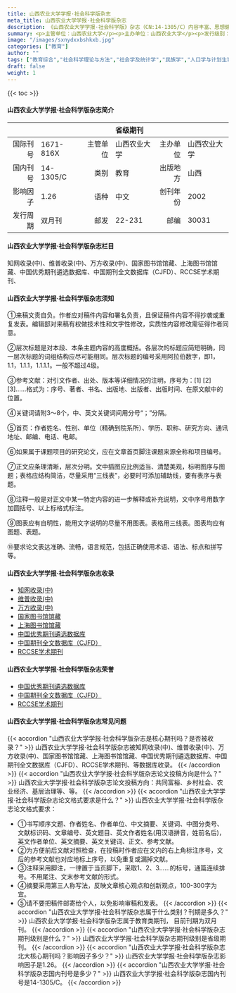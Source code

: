 ```yaml
---
title: 山西农业大学学报·社会科学版杂志
meta_title: 山西农业大学学报·社会科学版杂志
description: 《山西农业大学学报·社会科学版》杂志（CN:14-1305/C）内容丰富、思想健康，2002年创刊，目前以.双月刊形式发行，刊物对外积极扩大宣传，致力于提高杂志质量与影响。旨在促进社会科学领域的研究与学术交流。该杂志致力于推动农业社会科学研究的创新和发展，为学界和社会各界提供一个分享研究成果、深入探讨农业社会问题的重要平台。 《山西农业大学学报·社会科学版》涵盖广泛的社会科学学科领域，包括农业经济管理、农村发展研究、农业政策与行政管理、农业社会学等。杂志接收原创性研究成果、学术评论、综述等类型的稿件，通过严格的学术评审和编辑流程，保证论文的学术品质和研究深度。杂志秉持“育人报国、服务农业”的办刊宗旨，注重理论与实践相结合，关注农业社会问题的研究与解决。杂志致力于为学术界和社会提供有价值、有影响力的研究成果和政策建议，为农业社会的发展和乡村振兴做出积极贡献。 通过持续的努力和创新，《山西农业大学学报·社会科学版》已经成为农业社会科学研究的重要期刊，在学界和社会上享有一定的声誉和影响力。杂志为学界和社会提供了一个交流与合作的平台，推动农业社会科学的发展，为农业现代化和乡村振兴提供智力支持和学术指导。
summary: <p>主管单位：山西农业大学</p><p>主办单位：山西农业大学</p><p>发行级别：省级期刊</p><p>发行周期：双月刊</p>
image: "/images/sxnydxxbshkxb.jpg"
categories: ["教育"]
author: ""
tags: ["教育综合","社会科学理论与方法","社会学及统计学","民族学","人口学与计划生育","人才学与劳动科学","教育理论与教育管理","学前教育","初等教育","中等教育","高等教育","职业教育","成人教育与特殊教育","体育",]
draft: false
weight: 1
---
```


{{< toc >}}

#### 山西农业大学学报·社会科学版杂志简介
|               |                               |               | 省级期刊        |               |                           |
| ------------: | :---------------------------- | ------------: | :---------------------------- | ------------: | :------------------------ |
| 国际刊号      | 1671-816X   | 主管单位      | 山西农业大学     | 主办单位      | 山西农业大学     |
| 国内刊号      | 14-1305/C        | 类别          | 教育       | 出版地方      | 山西           |
| 影响因子      | 1.26        | 语种          | 中文             | 创刊年份      | 2002    |
| 发行周期      | 双月刊    | 邮发          | 22-231              | 邮编          | 30031      |

#### 山西农业大学学报·社会科学版杂志栏目
<span>知网收录(中)</span>、<span>维普收录(中)</span>、<span>万方收录(中)</span>、<span>国家图书馆馆藏</span>、<span>上海图书馆馆藏</span>、<span>中国优秀期刊遴选数据库</span>、<span>中国期刊全文数据库（CJFD）</span>、<span>RCCSE学术期刊</span>、

#### 山西农业大学学报·社会科学版杂志须知
<p><p>
	①来稿文责自负。作者应对稿件内容和署名负责，且保证稿件内容不得抄袭或重复发表。编辑部对来稿有权做技术性和文字性修改，实质性内容修改需征得作者同意。
</p><p>
	②层次标题是对本段、本条主题内容的高度概括。各层次的标题应简短明确，同一层次标题的词组结构应尽可能相同。层次标题的编号采用阿拉伯数字，即1，1.1，1.1.1，1.1.1.1。一般不超过4级。
</p><p>
	③参考文献：对引文作者、出处、版本等详细情况的注明，序号为：[1] [2] [3]……格式为：序号、著者、书名、出版地、出版者、出版时间、在原文献中的位置。
</p><p>
	④关键词请附3～8个，中、英文关键词间用分号“；”分隔。
</p><p>
	⑤首页：作者姓名、性别、单位（精确到院系所）、学历、职称、研究方向、通讯地址、邮编、电话、电邮。
</p><p>
	⑥如果属于课题项目的研究论文，应在文章首页脚注课题来源全称和项目编号。
</p><p>
	⑦正文应条理清晰，层次分明。文中插图应比例适当、清楚美观，标明图序与图题；表格应结构简洁，尽量采用“三线表”，必要时可添加辅助线，要有表序与表题。
</p><p>
	⑧注释一般是对正文中某一特定内容的进一步解释或补充说明，文中序号用数字加圆括号、以上标格式标注。
</p><p>
	⑨图表应有自明性，能用文字说明的尽量不用图表。表格用三线表。图表均应有图题、表题。
</p><p>
	⑩要求论文表达准确、流畅，语言规范，包括正确使用术语、语法、标点和拼写等。
</p></p>


#### 山西农业大学学报·社会科学版杂志收录
<ul>
    <li class="inline-block">
        <a class="bg-theme-light hover:bg-primary dark:bg-darkmode-theme-light dark:hover:bg-darkmode-primary dark:hover:text-dark m-1 block rounded px-3 py-1 hover:text-white" href="#山西农业大学学报·社会科学版杂志收录">
        知网收录(中)
        </a>
    </li>
    <li class="inline-block">
        <a class="bg-theme-light hover:bg-primary dark:bg-darkmode-theme-light dark:hover:bg-darkmode-primary dark:hover:text-dark m-1 block rounded px-3 py-1 hover:text-white" href="#山西农业大学学报·社会科学版杂志收录">
        维普收录(中)
        </a>
    </li>
    <li class="inline-block">
        <a class="bg-theme-light hover:bg-primary dark:bg-darkmode-theme-light dark:hover:bg-darkmode-primary dark:hover:text-dark m-1 block rounded px-3 py-1 hover:text-white" href="#山西农业大学学报·社会科学版杂志收录">
        万方收录(中)
        </a>
    </li>
    <li class="inline-block">
        <a class="bg-theme-light hover:bg-primary dark:bg-darkmode-theme-light dark:hover:bg-darkmode-primary dark:hover:text-dark m-1 block rounded px-3 py-1 hover:text-white" href="#山西农业大学学报·社会科学版杂志收录">
        国家图书馆馆藏
        </a>
    </li>
    <li class="inline-block">
        <a class="bg-theme-light hover:bg-primary dark:bg-darkmode-theme-light dark:hover:bg-darkmode-primary dark:hover:text-dark m-1 block rounded px-3 py-1 hover:text-white" href="#山西农业大学学报·社会科学版杂志收录">
        上海图书馆馆藏
        </a>
    </li>
    <li class="inline-block">
        <a class="bg-theme-light hover:bg-primary dark:bg-darkmode-theme-light dark:hover:bg-darkmode-primary dark:hover:text-dark m-1 block rounded px-3 py-1 hover:text-white" href="#山西农业大学学报·社会科学版杂志收录">
        中国优秀期刊遴选数据库
        </a>
    </li>
    <li class="inline-block">
        <a class="bg-theme-light hover:bg-primary dark:bg-darkmode-theme-light dark:hover:bg-darkmode-primary dark:hover:text-dark m-1 block rounded px-3 py-1 hover:text-white" href="#山西农业大学学报·社会科学版杂志收录">
        中国期刊全文数据库（CJFD）
        </a>
    </li>
    <li class="inline-block">
        <a class="bg-theme-light hover:bg-primary dark:bg-darkmode-theme-light dark:hover:bg-darkmode-primary dark:hover:text-dark m-1 block rounded px-3 py-1 hover:text-white" href="#山西农业大学学报·社会科学版杂志收录">
        RCCSE学术期刊
        </a>
    </li>
</ul>



#### 山西农业大学学报·社会科学版杂志荣誉
<ul>
    <li class="inline-block">
        <a class="bg-theme-light hover:bg-primary dark:bg-darkmode-theme-light dark:hover:bg-darkmode-primary dark:hover:text-dark m-1 block rounded px-3 py-1 hover:text-white" href="#山西农业大学学报·社会科学版杂志荣誉">
        中国优秀期刊遴选数据库
        </a>
    </li>
    <li class="inline-block">
        <a class="bg-theme-light hover:bg-primary dark:bg-darkmode-theme-light dark:hover:bg-darkmode-primary dark:hover:text-dark m-1 block rounded px-3 py-1 hover:text-white" href="#山西农业大学学报·社会科学版杂志荣誉">
        中国期刊全文数据库（CJFD）
        </a>
    </li>
    <li class="inline-block">
        <a class="bg-theme-light hover:bg-primary dark:bg-darkmode-theme-light dark:hover:bg-darkmode-primary dark:hover:text-dark m-1 block rounded px-3 py-1 hover:text-white" href="#山西农业大学学报·社会科学版杂志荣誉">
        RCCSE学术期刊
        </a>
    </li>
</ul>












#### 山西农业大学学报·社会科学版杂志常见问题
{{< accordion "山西农业大学学报·社会科学版杂志是核心期刊吗？是否被收录？" >}}
山西农业大学学报·社会科学版杂志被知网收录(中)、维普收录(中)、万方收录(中)、国家图书馆馆藏、上海图书馆馆藏、中国优秀期刊遴选数据库、中国期刊全文数据库（CJFD）、RCCSE学术期刊、等数据库收录。
{{< /accordion >}}
{{< accordion "山西农业大学学报·社会科学版杂志论文投稿方向是什么？" >}}
山西农业大学学报·社会科学版杂志论文投稿方向：共同富裕、乡村社会、农业经济、基层治理等、等。
{{< /accordion >}}
{{< accordion "山西农业大学学报·社会科学版杂志论文格式要求是什么？" >}}
山西农业大学学报·社会科学版杂志论文格式要求：
- ①书写顺序文题、作者姓名、作者单位、中文摘要、关键词、中图分类号、文献标识码、文章编号、英文题目、英文作者姓名(用汉语拼音，姓前名后)，英文作者单位、英文摘要、英文关键词、正文、参考文献。
- ②为方便前后文献对照检查，在投稿时作者应在文内的右上角标注序号，文后的参考文献也对应地标上序号，以免重复或漏掉文献。
- ③注释采用脚注，一律置于当页脚下，采取1、2、3……的标号，通篇连续排号。不用尾注、文末参考文献的形式。
- ④摘要采用第三人称写法，反映文章核心观点和创新观点，100-300字为宜。
- ⑤请不要把稿件邮寄给个人，以免影响审稿和发表。
{{< /accordion >}}
{{< accordion "山西农业大学学报·社会科学版杂志属于什么类别？刊期是多久？" >}}
山西农业大学学报·社会科学版杂志属于教育类期刊， 目前刊期为双月刊。
{{< /accordion >}}
{{< accordion "山西农业大学学报·社会科学版杂志期刊级别是什么？" >}}
山西农业大学学报·社会科学版杂志期刊级别是省级期刊。
{{< /accordion >}}
{{< accordion "山西农业大学学报·社会科学版杂志北大核心期刊吗？影响因子多少？" >}}
山西农业大学学报·社会科学版杂志影响因子是1.26。
{{< /accordion >}}
{{< accordion "山西农业大学学报·社会科学版杂志国内刊号是多少？" >}}
山西农业大学学报·社会科学版杂志国内刊号是14-1305/C。
{{< /accordion >}}